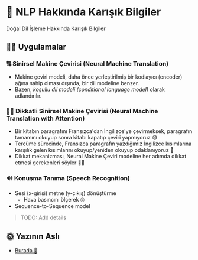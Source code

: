 # 💬 NLP Hakkında Karışık Bilgiler

Doğal Dil İşleme Hakkında Karışık Bilgiler

## 🤸‍♀️ Uygulamalar

### 🔠 Sinirsel Makine Çevirisi \(Neural Machine Translation\)

* Makine çeviri modeli, daha önce yerleştirilmiş bir kodlayıcı \(encoder\) ağına sahip olması dışında, bir dil modeline benzer. 
* Bazen, _koşullu dil modeli \(conditional language model\)_ olarak adlandırılır.

### 🕵️‍♀️ Dikkatli Sinirsel Makine Çevirisi \(Neural Machine Translation with Attention\)

* Bir kitabın paragrafını Fransızca'dan İngilizce'ye çevirmeksek, paragrafın tamamını okuyup sonra kitabı kapatıp çeviri yapmıyoruz 😅
* Tercüme sürecinde, Fransızca paragrafın yazdığımız İngilizce kısımlarına karşılık gelen kısımlarını okuyup/yeniden okuyup odaklanıyoruz 🤔
* Dikkat mekanizması, Neural Makine Çeviri modeline her adımda dikkat etmesi gerekenleri söyler 👩‍🏫

### 🔊 Konuşma Tanıma \(Speech Recognition\)

* Sesi \(x-girişi\) metne \(y-çıkış\) dönüştürme
  * Hava basıncını ölçerek 🙄
* Sequence-to-Sequence model

> TODO: Add details

## 🌞 Yazının Aslı

* [Burada 🐾](https://dl.asmaamir.com/9-sequencemodels/4-aboutnlp)

